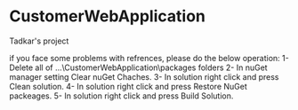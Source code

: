 # CustomerWebApplication
Tadkar's project


if you face some problems with refrences, please do the below operation:
1- Delete all of ...\CustomerWebApplication\packages folders
2- In nuGet manager setting Clear nuGet Chaches.
3- In solution right click and press Clean solution.
4- In solution right click and press Restore NuGet packeages.
5- In solution right click and press Build Solution.
